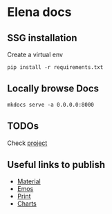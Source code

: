 # Elena docs

## SSG installation

Create a virtual env 
```
pip install -r requirements.txt
```

## Locally browse Docs

```
mkdocs serve -a 0.0.0.0:8000
```

## TODOs

Check [project](https://github.com/orgs/Pasta-fantasia/projects/1/views/1)

## Useful links to publish

- [Material](https://squidfunk.github.io/mkdocs-material/getting-started/)
- [Emos](https://gist.github.com/rxaviers/7360908)
- [Print](https://timvink.github.io/mkdocs-print-site-plugin/print_page.html)
- [Charts](https://timvink.github.io/mkdocs-charts-plugin/usage/)



